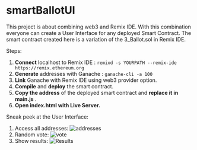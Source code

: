 # smartBallotUI

This project is about combining web3 and Remix IDE. With this combination everyone can create a User Interface for any deployed Smart Contract. The smart contract created here is a variation of the 3_Ballot.sol in Remix IDE.

Steps:
1. **Connect** localhost to Remix IDE : `remixd -s YOURPATH --remix-ide https://remix.ethereum.org`
2. **Generate** addresses with Ganache : `ganache-cli -a 100`
3. **Link** Ganache with Remix IDE using web3 provider option.
4. **Compile** and **deploy** the smart contract.
5. **Copy the address** of the deployed smart contract and **replace it in main.js** .
7. **Open index.html with Live Server.**

Sneak peek at the User Interface:
1. Access all addresses:
![addresses](https://user-images.githubusercontent.com/86418773/171160467-3188abf7-62e3-4857-bb1e-90566ab08e87.png)
2. Random vote:
![vote](https://user-images.githubusercontent.com/86418773/171160607-024bd948-1945-49c4-97a2-7929c55679ef.png)
3. Show results:
![Results](https://user-images.githubusercontent.com/86418773/171159840-db241731-7e0a-41f1-89bc-795832b5386c.png)
